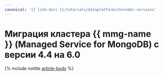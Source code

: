 ```yaml
---
canonical: '{{ link-docs }}/tutorials/dataplatform/storedoc-versions'
---
```


# Миграция кластера {{ mmg-name }} (Managed Service for MongoDB) с версии 4.4 на 6.0

{% include notitle [article-body](../../_tutorials/dataplatform/datatransfer/storedoc-versions.md) %}

